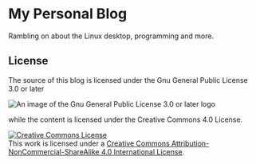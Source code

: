 # My Personal Blog

Rambling on about the Linux desktop, programming and more.

## License
    
The source of this blog is licensed under the Gnu General Public License 3.0
or later
    
![An image of the Gnu General Public License 3.0 or later logo](https://www.gnu.org/graphics/gplv3-or-later.png)
    
while the content is licensed under the Creative Commons 4.0 License.
    
<a rel="license" href="http://creativecommons.org/licenses/by-nc-sa/4.0/"><img alt="Creative Commons License" style="border-width:0" src="https://i.creativecommons.org/l/by-nc-sa/4.0/88x31.png" /></a><br />This work is licensed under a <a rel="license" href="http://creativecommons.org/licenses/by-nc-sa/4.0/">Creative Commons Attribution-NonCommercial-ShareAlike 4.0 International License</a>.
